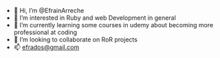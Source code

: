- 👋 Hi, I’m @EfrainArreche
- 👀 I’m interested in Ruby and web Development in general
- 🌱 I’m currently learning some courses in udemy about becoming more professional at coding
- 💞️ I’m looking to collaborate on RoR projects
- 📫 efrados@gmail.com

<!---
efrados/efrados is a ✨ special ✨ repository because its `README.md` (this file) appears on your GitHub profile.
You can click the Preview link to take a look at your changes.
--->
